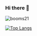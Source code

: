 ### Hi there 👋

<!--
**DevilC0822/DevilC0822** is a ✨ _special_ ✨ repository because its `README.md` (this file) appears on your GitHub profile.

Here are some ideas to get you started:

- 🔭 I’m currently working on ...
- 🌱 I’m currently learning ...
- 👯 I’m looking to collaborate on ...
- 🤔 I’m looking for help with ...
- 💬 Ask me about ...
- 📫 How to reach me: ...
- 😄 Pronouns: ...
- ⚡ Fun fact: ...
-->


![booms21](https://github-readme-stats.vercel.app/api?username=DevilC0822&show_icons=true&include_all_commits=true?count_private=true?include_all_commits=true&theme=vue)


[![Top Langs](https://github-readme-stats.vercel.app/api/top-langs/?username=DevilC0822&layout=compact)](https://github.com/anuraghazra/github-readme-stats)
